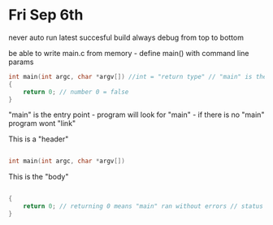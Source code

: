 # Fri Sep 6th

never auto run latest succesful build
always debug from top to bottom

be able to write main.c from memory - define main() with command line params

```c
int main(int argc, char *argv[]) //int = "return type" // "main" is the function
{
    return 0; // number 0 = false
}
```

"main" is the entry point - program will look for "main" - if there is no "main" program wont "link"

This is a "header"

```c

int main(int argc, char *argv[])

```

This is the "body"

```c

{
    return 0; // returning 0 means "main" ran without errors // status
}

```
